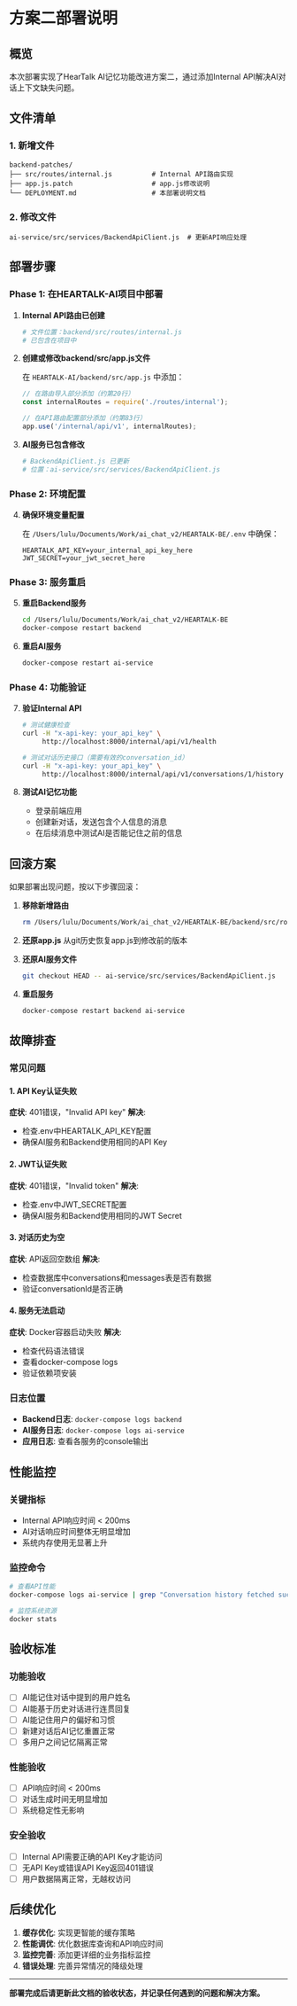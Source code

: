 # 方案二部署说明

## 概览
本次部署实现了HearTalk AI记忆功能改进方案二，通过添加Internal API解决AI对话上下文缺失问题。

## 文件清单

### 1. 新增文件
```
backend-patches/
├── src/routes/internal.js          # Internal API路由实现
├── app.js.patch                    # app.js修改说明
└── DEPLOYMENT.md                   # 本部署说明文档
```

### 2. 修改文件
```
ai-service/src/services/BackendApiClient.js  # 更新API响应处理
```

## 部署步骤

### Phase 1: 在HEARTALK-AI项目中部署

1. **Internal API路由已创建**
   ```bash
   # 文件位置：backend/src/routes/internal.js
   # 已包含在项目中
   ```

2. **创建或修改backend/src/app.js文件**
   
   在 `HEARTALK-AI/backend/src/app.js` 中添加：
   
   ```javascript
   // 在路由导入部分添加（约第20行）
   const internalRoutes = require('./routes/internal');
   
   // 在API路由配置部分添加（约第83行）
   app.use('/internal/api/v1', internalRoutes);
   ```

3. **AI服务已包含修改**
   ```bash
   # BackendApiClient.js 已更新
   # 位置：ai-service/src/services/BackendApiClient.js
   ```

### Phase 2: 环境配置

4. **确保环境变量配置**
   
   在 `/Users/lulu/Documents/Work/ai_chat_v2/HEARTALK-BE/.env` 中确保：
   ```env
   HEARTALK_API_KEY=your_internal_api_key_here
   JWT_SECRET=your_jwt_secret_here
   ```

### Phase 3: 服务重启

5. **重启Backend服务**
   ```bash
   cd /Users/lulu/Documents/Work/ai_chat_v2/HEARTALK-BE
   docker-compose restart backend
   ```

6. **重启AI服务**
   ```bash
   docker-compose restart ai-service
   ```

### Phase 4: 功能验证

7. **验证Internal API**
   ```bash
   # 测试健康检查
   curl -H "x-api-key: your_api_key" \
        http://localhost:8000/internal/api/v1/health
   
   # 测试对话历史接口（需要有效的conversation_id）
   curl -H "x-api-key: your_api_key" \
        http://localhost:8000/internal/api/v1/conversations/1/history
   ```

8. **测试AI记忆功能**
   - 登录前端应用
   - 创建新对话，发送包含个人信息的消息
   - 在后续消息中测试AI是否能记住之前的信息

## 回滚方案

如果部署出现问题，按以下步骤回滚：

1. **移除新增路由**
   ```bash
   rm /Users/lulu/Documents/Work/ai_chat_v2/HEARTALK-BE/backend/src/routes/internal.js
   ```

2. **还原app.js**
   从git历史恢复app.js到修改前的版本

3. **还原AI服务文件**
   ```bash
   git checkout HEAD -- ai-service/src/services/BackendApiClient.js
   ```

4. **重启服务**
   ```bash
   docker-compose restart backend ai-service
   ```

## 故障排查

### 常见问题

#### 1. API Key认证失败
**症状**: 401错误，"Invalid API key"
**解决**: 
- 检查.env中HEARTALK_API_KEY配置
- 确保AI服务和Backend使用相同的API Key

#### 2. JWT认证失败
**症状**: 401错误，"Invalid token"
**解决**:
- 检查.env中JWT_SECRET配置
- 确保AI服务和Backend使用相同的JWT Secret

#### 3. 对话历史为空
**症状**: API返回空数组
**解决**:
- 检查数据库中conversations和messages表是否有数据
- 验证conversationId是否正确

#### 4. 服务无法启动
**症状**: Docker容器启动失败
**解决**:
- 检查代码语法错误
- 查看docker-compose logs
- 验证依赖项安装

### 日志位置

- **Backend日志**: `docker-compose logs backend`
- **AI服务日志**: `docker-compose logs ai-service`
- **应用日志**: 查看各服务的console输出

## 性能监控

### 关键指标
- Internal API响应时间 < 200ms
- AI对话响应时间整体无明显增加
- 系统内存使用无显著上升

### 监控命令
```bash
# 查看API性能
docker-compose logs ai-service | grep "Conversation history fetched successfully"

# 监控系统资源
docker stats
```

## 验收标准

### 功能验收
- [ ] AI能记住对话中提到的用户姓名
- [ ] AI能基于历史对话进行连贯回复
- [ ] AI能记住用户的偏好和习惯
- [ ] 新建对话后AI记忆重置正常
- [ ] 多用户之间记忆隔离正常

### 性能验收
- [ ] API响应时间 < 200ms
- [ ] 对话生成时间无明显增加
- [ ] 系统稳定性无影响

### 安全验收
- [ ] Internal API需要正确的API Key才能访问
- [ ] 无API Key或错误API Key返回401错误
- [ ] 用户数据隔离正常，无越权访问

## 后续优化

1. **缓存优化**: 实现更智能的缓存策略
2. **性能调优**: 优化数据库查询和API响应时间
3. **监控完善**: 添加更详细的业务指标监控
4. **错误处理**: 完善异常情况的降级处理

---

**部署完成后请更新此文档的验收状态，并记录任何遇到的问题和解决方案。**